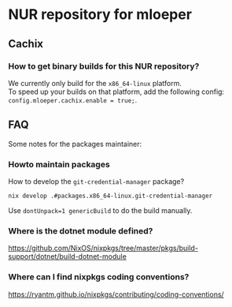# NUR repository for mloeper

## Cachix

### How to get binary builds for this NUR repository?

We currently only build for the `x86_64-linux` platform.   
To speed up your builds on that platform, add the following config: `config.mloeper.cachix.enable = true;`.

## FAQ

Some notes for the packages maintainer:

### Howto maintain packages

How to develop the `git-credential-manager` package?

`nix develop .#packages.x86_64-linux.git-credential-manager`

Use `dontUnpack=1 genericBuild` to do the build manually.


### Where is the dotnet module defined? 

https://github.com/NixOS/nixpkgs/tree/master/pkgs/build-support/dotnet/build-dotnet-module


### Where can I find nixpkgs coding conventions?

https://ryantm.github.io/nixpkgs/contributing/coding-conventions/

